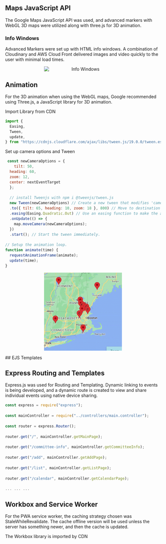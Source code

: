 ## Maps JavaScript API

The Google Maps JavaScript API was used, and advanced markers with WebGL 3D maps were utilized along with three.js for 3D animation.

### Info Windows
Advanced Markers were set up with HTML info windows. A combination of Cloudinary and AWS Cloud Front delivered images and video quickly to the user with minimal load times.

<p align="center">
<img src="https://github.com/mkostandin/mkostandin/blob/main/info-windows.gif" style="display:block;margin:auto;" alt="Info Windows" width="50%"/>
</p>

## Animation
For the 3D animation when using the WebGL maps, Google recommended using Three.js, a JavaScript library for 3D animation.

Import Library from CDN
``` javascript
import {
  Easing,
  Tween,
  update,
} from "https://cdnjs.cloudflare.com/ajax/libs/tween.js/19.0.0/tween.esm.js";
```
Set up camera options and Tween
``` javascript
 const newCameraOptions = {
    tilt: 50,
  heading: 60,
  zoom: 12,
  center: nextEventTarget
  };

  // install Tweenjs with npm i @tweenjs/tween.js
  new Tween(newCameraOptions) // Create a new tween that modifies 'cameraOptions'.
  .to({ tilt: 65, heading: 10, zoom: 18 }, 800) // Move to destination in 15 second.
  .easing(Easing.Quadratic.Out) // Use an easing function to make the animation smooth.
  .onUpdate(() => {
    map.moveCamera(newCameraOptions);
  })
  .start(); // Start the tween immediately.

// Setup the animation loop.
function animate(time) {
  requestAnimationFrame(animate);
  update(time);
}
```
<p align="center">
<img src="https://github.com/mkostandin/mkostandin/blob/main/three-js.gif" style="display:block;margin:auto;" alt="three.js" width="50%"/>
</p>
## EJS Templates

## Express Routing and Templates
Express.js was used for Routing and Templating. Dynamic linking to events is being developed, and a dynamic route is created to view and share individual events using native device sharing.

``` javascript
const express = require("express");

const mainController = require("../controllers/main.controller");

const router = express.Router();

router.get("/", mainController.getMainPage);

router.get("/committee-info", mainController.getCommitteeInfo);

router.get("/add", mainController.getAddPage);

router.get("/list", mainController.getListPage);

router.get("/calendar", mainController.getCalendarPage);

... ... ...
```
## Workbox and Service Worker

For the PWA service worker, the caching strategy chosen was StaleWhileRevalidate. The cache offline version will be used unless the server has something newer, and then the cache is updated.

The Workbox library is imported by CDN
``` javascript
